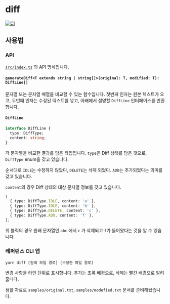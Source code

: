 # diff

[![CI](https://github.com/mu-hun/diff/actions/workflows/ci.yml/badge.svg)](https://github.com/mu-hun/diff/actions/workflows/ci.yml)

## 사용법

### API

[`src/index.ts`](src/index.ts) 의 API 명세입니다.

#### `generateDiff<T extends string | string[]>(original: T, modified: T): DiffLine[]`

문자열 또는 문자열 배열을 비교할 수 있는 함수입니다. 첫번째 인자는 원본 텍스트가 오고, 두번째 인자는 수정된 텍스트를 넣고, 아래에서 설명할 `DiffLine` 인터페이스를 반환합니다.

#### `DiffLine`

```ts
interface DiffLine {
  type: DiffType;
  content: string;
}
```

각 문자열을 비교한 결과를 담은 타입입니다. `type`은 Diff 상태를 담은 것으로, `DiffType` enum을 갖고 있습니다.

순서대로 `IDLE`는 수정하지 않았다, `DELETE`는 삭제 되었다. `ADD`는 추가되었다는 의미를 갖고 있습니다.

`content`의 경우 Diff 상태의 대상 문자열 정보를 갖고 있습니다.

```ts
[
  { type: DiffType.IDLE, content: 'a' },
  { type: DiffType.IDLE, content: 'b' },
  { type: DiffType.DELETE, content: 'c' },
  { type: DiffType.ADD, content: 'f' },
];
```

위 블럭의 경우 원래 문자열인 `abc` 에서 `c` 가 삭제되고 `f`가 들어왔다는 것을 알 수 있습니다.

### 레퍼런스 CLI 앱

```
yarn diff [원래 파일 경로] [수정한 파일 경로]
```

변경 사항을 라인 단위로 표시합니다. 추가는 초록 배경으로, 삭제는 빨간 배경으로 알려줍니다.

샘플 자료로 `samples/original.txt`, `samples/modefied.txt` 문서를 준비해뒀습니다.

